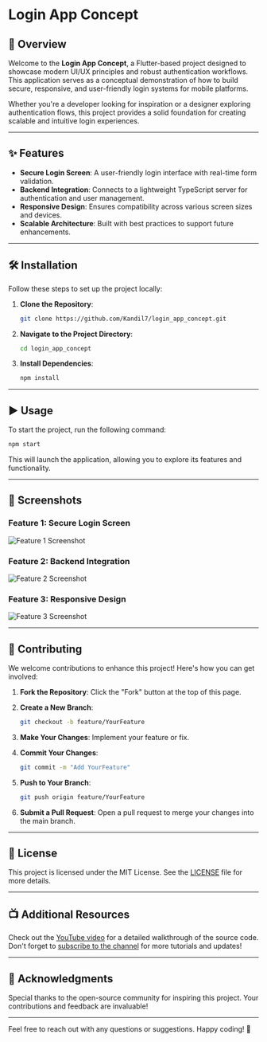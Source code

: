 # Login App Concept

## 🚀 Overview

Welcome to the **Login App Concept**, a Flutter-based project designed to showcase modern UI/UX principles and robust authentication workflows. This application serves as a conceptual demonstration of how to build secure, responsive, and user-friendly login systems for mobile platforms.

Whether you're a developer looking for inspiration or a designer exploring authentication flows, this project provides a solid foundation for creating scalable and intuitive login experiences.

---

## ✨ Features

- **Secure Login Screen**: A user-friendly login interface with real-time form validation.
- **Backend Integration**: Connects to a lightweight TypeScript server for authentication and user management.
- **Responsive Design**: Ensures compatibility across various screen sizes and devices.
- **Scalable Architecture**: Built with best practices to support future enhancements.

---

## 🛠️ Installation

Follow these steps to set up the project locally:

1. **Clone the Repository**:
    ```bash
    git clone https://github.com/Kandil7/login_app_concept.git
    ```

2. **Navigate to the Project Directory**:
    ```bash
    cd login_app_concept
    ```

3. **Install Dependencies**:
    ```bash
    npm install
    ```

---

## ▶️ Usage

To start the project, run the following command:

```bash
npm start
```

This will launch the application, allowing you to explore its features and functionality.

---

## 📸 Screenshots

### Feature 1: Secure Login Screen
![Feature 1 Screenshot](screenshot/featuretwo.png)

### Feature 2: Backend Integration
![Feature 2 Screenshot](screenshot/login.png)

### Feature 3: Responsive Design
![Feature 3 Screenshot](screenshot/logout.png)

---

## 🤝 Contributing

We welcome contributions to enhance this project! Here's how you can get involved:

1. **Fork the Repository**:
    Click the "Fork" button at the top of this page.

2. **Create a New Branch**:
    ```bash
    git checkout -b feature/YourFeature
    ```

3. **Make Your Changes**:
    Implement your feature or fix.

4. **Commit Your Changes**:
    ```bash
    git commit -m "Add YourFeature"
    ```

5. **Push to Your Branch**:
    ```bash
    git push origin feature/YourFeature
    ```

6. **Submit a Pull Request**:
    Open a pull request to merge your changes into the main branch.

---

## 📜 License

This project is licensed under the MIT License. See the [LICENSE](../LICENSE) file for more details.

---

## 📺 Additional Resources

Check out the [YouTube video](https://youtu.be/UgCSVffNvqQ) for a detailed walkthrough of the source code. Don't forget to [subscribe to the channel](https://www.youtube.com/channel/UCkSbTj3XSWdaGfHiITheBqg) for more tutorials and updates!

---

## 🌟 Acknowledgments

Special thanks to the open-source community for inspiring this project. Your contributions and feedback are invaluable!

---

Feel free to reach out with any questions or suggestions. Happy coding! 🎉
